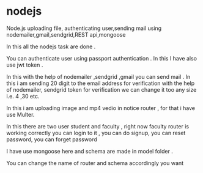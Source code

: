 # nodejs
Node.js uploading file, authenticating user,sending mail using nodemailer,gmail,sendgrid,REST api,mongoose


In this all the nodejs task are done .

You can authenticate user using passport authentication .
In this I have also  use jwt token .

In this with the help of nodemailer ,sendgrid ,gmail you can send mail .
In this i am sending 20 digit to the email address for verification with the help of nodemailer, sendgrid   token for verification we can change it too any size i.e. 4 ,30 etc.


In this i am uploading image and mp4 vedio in notice router , for that i have use Multer.


In this there are two user student and faculty , right now  faculty router is working correctly   you can login to it , you can do signup, you can reset password, you can forget password


I have use mongoose here and schema are made in model folder .


You can change the name of router and schema accordingly you want 
